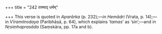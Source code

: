 +++
title = "242 तस्माद् धर्मम्"

+++
This verse is quoted in *Aparārka* (p. 232);—in *Hemādri* (Vrata, p.
14);—in *Vīramitrodaya* (Paribhāṣā, p. 64), which explains ‘*tamas*’ as
‘sin’;—and in *Nṛsiṃhaprasāda* (Saṃskāra, pp. 17a and b).


